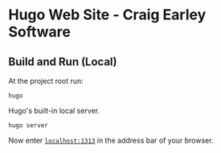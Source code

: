 # Hugo Web Site - Craig Earley Software



## Build and Run (Local)

At the project root run:

```
hugo
```

Hugo's built-in local server.

```
hugo server
```

Now enter [`localhost:1313`](http://localhost:1313) in the address bar of your browser.
